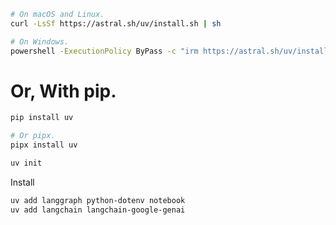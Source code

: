 
```bash
# On macOS and Linux.
curl -LsSf https://astral.sh/uv/install.sh | sh
```

```bash
# On Windows.
powershell -ExecutionPolicy ByPass -c "irm https://astral.sh/uv/install.ps1 | iex"
```


# Or, With pip.
```bash
pip install uv
```
```bash
# Or pipx.
pipx install uv
```

```bash
uv init
```

Install 

```bash
uv add langgraph python-dotenv notebook
uv add langchain langchain-google-genai
```